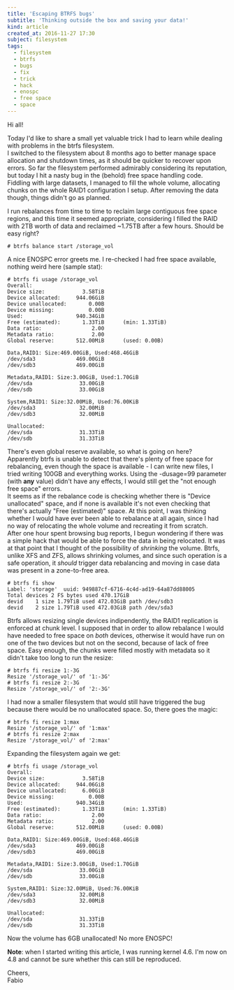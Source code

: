 ```yaml
---
title: 'Escaping BTRFS bugs'
subtitle: 'Thinking outside the box and saving your data!'
kind: article
created_at: 2016-11-27 17:30
subject: filesystem
tags:
  - filesystem
  - btrfs
  - bugs
  - fix
  - trick
  - hack
  - enospc
  - free space
  - space
---
```

Hi all!

Today I'd like to share a small yet valuable trick I had to learn while dealing with problems in the btrfs filesystem.  
I switched to the filesystem about 8 months ago to better manage space allocation and shutdown times, as it should be quicker to recover upon errors. So far the filesystem performed admirably considering its reputation, but today I hit a nasty bug in the (behold) free space handling code.  
Fiddling with large datasets, I managed to fill the whole volume, allocating chunks on the whole RAID1 configuration I setup. After removing the data though, things didn't go as planned.
<!--MORE-->
I run rebalances from time to time to reclaim large contiguous free space regions, and this time it seemed appropriate, considering I filled the RAID with 2TB worth of data and reclaimed ~1.75TB after a few hours. Should be easy right?

    # btrfs balance start /storage_vol

A nice ENOSPC error greets me. I re-checked I had free space available, nothing weird here (sample stat):

    # btrfs fi usage /storage_vol
    Overall:
    Device size:            3.58TiB
    Device allocated:     944.06GiB
    Device unallocated:       0.00B
    Device missing:           0.00B
    Used:                 940.34GiB
    Free (estimated):       1.33TiB      (min: 1.33TiB)
    Data ratio:                2.00
    Metadata ratio:            2.00
    Global reserve:       512.00MiB      (used: 0.00B)
    
    Data,RAID1: Size:469.00GiB, Used:468.46GiB
    /dev/sda3             469.00GiB
    /dev/sdb3             469.00GiB
    
    Metadata,RAID1: Size:3.00GiB, Used:1.70GiB
    /dev/sda               33.00GiB
    /dev/sdb               33.00GiB
    
    System,RAID1: Size:32.00MiB, Used:76.00KiB
    /dev/sda3              32.00MiB
    /dev/sdb3              32.00MiB
    
    Unallocated:
    /dev/sda               31.33TiB
    /dev/sdb               31.33TiB

There's even global reserve available, so what is going on here?  
Apparently btrfs is unable to detect that there's plenty of free space for rebalancing, even though the space is available - I can write new files, I tried writing 100GB and everything works. Using the -dusage=99 parameter (with **any** value) didn't have any effects, I would still get the "not enough free space" errors.  
It seems as if the rebalance code is checking whether there is "Device unallocated" space, and if none is available it's not even checking that there's actually "Free (estimated)" space. At this point, I was thinking whether I would have ever been able to rebalance at all again, since I had no way of relocating the whole volume and recreating it from scratch.  
After one hour spent browsing bug reports, I begun wondering if there was a simple hack that would be able to force the data in being relocated. It was at that point that I thought of the possibility of *shrinking* the volume. Btrfs, unlike XFS and ZFS, allows shrinking volumes, and since such operation is a safe operation, it *should* trigger data rebalancing and moving in case data was present in a zone-to-free area.

    # btrfs fi show
    Label: 'storage'  uuid: 949887cf-6716-4c4d-ad19-64a87dd88005
    Total devices 2 FS bytes used 470.17GiB
    devid    1 size 1.79TiB used 472.03GiB path /dev/sdb3
    devid    2 size 1.79TiB used 472.03GiB path /dev/sda3

Btrfs allows resizing single devices indipendently, the RAID1 replication is enforced at chunk level. I supposed that in order to allow rebalance I would have needed to free space on *both* devices, otherwise it would have run on one of the two devices but not on the second, because of lack of free space. Easy enough, the chunks were filled mostly with metadata so it didn't take too long to run the resize:

    # btrfs fi resize 1:-3G
    Resize '/storage_vol/' of '1:-3G'
    # btrfs fi resize 2:-3G
    Resize '/storage_vol/' of '2:-3G'

I had now a smaller filesystem that would still have triggered the bug because there would be no unallocated space. So, there goes the magic:

    # btrfs fi resize 1:max
    Resize '/storage_vol/' of '1:max'
    # btrfs fi resize 2:max
    Resize '/storage_vol/' of '2:max'

Expanding the filesystem again we get:

    # btrfs fi usage /storage_vol
    Overall:    
    Device size:            3.58TiB
    Device allocated:     944.06GiB
    Device unallocated:     6.00GiB
    Device missing:           0.00B
    Used:                 940.34GiB
    Free (estimated):       1.33TiB      (min: 1.33TiB)
    Data ratio:                2.00
    Metadata ratio:            2.00
    Global reserve:       512.00MiB      (used: 0.00B)
  
    Data,RAID1: Size:469.00GiB, Used:468.46GiB
    /dev/sda3             469.00GiB
    /dev/sdb3             469.00GiB
  
    Metadata,RAID1: Size:3.00GiB, Used:1.70GiB
    /dev/sda               33.00GiB
    /dev/sdb               33.00GiB
  
    System,RAID1: Size:32.00MiB, Used:76.00KiB
    /dev/sda3              32.00MiB
    /dev/sdb3              32.00MiB
  
    Unallocated:
    /dev/sda               31.33TiB
    /dev/sdb               31.33TiB

Now the volume has 6GB unallocated! No more ENOSPC!

**Note**: when I started writing this article, I was running kernel 4.6. I'm now on 4.8 and cannot be sure whether this can still be reproduced.



Cheers,  
Fabio

